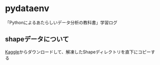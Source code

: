 # pydataenv
「Pythonによるあたらしいデータ分析の教科書」学習ログ


## shapeデータについて
[Kaggle](https://www.kaggle.com/smeschke/four-shapes)からダウンロードして、解凍したShapeディレクトリを直下にコピーする
